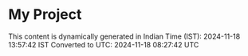# My Project

This content is dynamically generated in Indian Time (IST): 2024-11-18 13:57:42 IST
Converted to UTC: 2024-11-18 08:27:42 UTC
